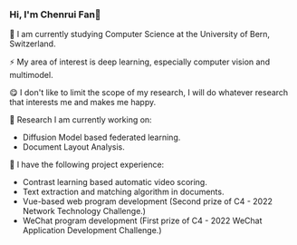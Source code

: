 ### Hi, I'm Chenrui Fan👋

🌱 I am currently studying Computer Science at the University of Bern, Switzerland.

⚡ My area of interest is deep learning, especially computer vision and multimodel.

😋 I don't like to limit the scope of my research, I will do whatever research that interests me and makes me happy.

🔭 Research I am currently working on:

- Diffusion Model based federated learning.
- Document Layout Analysis.

🫡 I have the following project experience:

- Contrast learning based automatic video scoring.
- Text extraction and matching algorithm in documents.
- Vue-based web program development (Second prize of C4 - 2022 Network Technology Challenge.)
- WeChat program development (First prize of C4 - 2022 WeChat Application Development Challenge.)